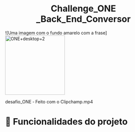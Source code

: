 <h1 align="center"> Challenge_ONE _Back_End_Conversor </h1>

![Uma imagem com o fundo amarelo com a frase]<img width="192" alt="ONE+desktop+2" src="https://user-images.githubusercontent.com/113807573/223526983-8d724df4-462e-4728-ae26-c160a5a532fe.png">

desafio_ONE ‐ Feito com o Clipchamp.mp4

# :hammer: Funcionalidades do projeto
